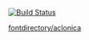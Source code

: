 [![Build Status](https://travis-ci.org/fontdirectory/aclonica.svg?branch=master)](https://travis-ci.org/fontdirectory/aclonica)

[fontdirectory/aclonica](http://fontdirectory.github.io/collection/#/fontdirectory/aclonica/)